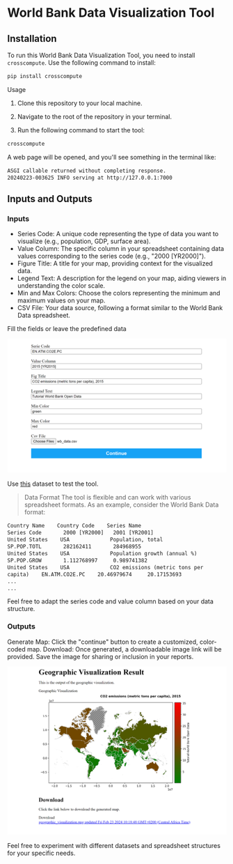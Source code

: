 # World Bank Data Visualization Tool

## Installation

To run this World Bank Data Visualization Tool, you need to install `crosscompute`. Use the following command to install:

```bash
pip install crosscompute
```

Usage

1. Clone this repository to your local machine.

2. Navigate to the root of the repository in your terminal.

3. Run the following command to start the tool:

```bash
crosscompute
```

A web page will be opened, and you'll see something in the terminal like:

```
ASGI callable returned without completing response.
20240223-003625 INFO serving at http://127.0.0.1:7000
```

## Inputs and Outputs

### Inputs

- Series Code: A unique code representing the type of data you want to visualize (e.g., population, GDP, surface area).
- Value Column: The specific column in your spreadsheet containing data values corresponding to the series code (e.g., "2000 [YR2000]").
- Figure Title: A title for your map, providing context for the visualized data.
- Legend Text: A description for the legend on your map, aiding viewers in understanding the color scale.
- Min and Max Colors: Choose the colors representing the minimum and maximum values on your map.
- CSV File: Your data source, following a format similar to the World Bank Data spreadsheet.

Fill the fields or leave the predefined data

![alt text](./screenshots/input_image.png)

Use [this](./wb_data.csv) dataset to test the tool.

> Data Format
The tool is flexible and can work with various spreadsheet formats. As an example, consider the World Bank Data format:

```plaintext
Country Name    Country Code    Series Name                              Series Code       2000 [YR2000]   2001 [YR2001]
United States    USA             Population, total                         SP.POP.TOTL       282162411       284968955
United States    USA             Population growth (annual %)              SP.POP.GROW       1.112768997     0.989741382
United States    USA             CO2 emissions (metric tons per capita)    EN.ATM.CO2E.PC    20.46979674     20.17153693
...
...
```

Feel free to adapt the series code and value column based on your data structure.

### Outputs

Generate Map: Click the "continue" button to create a customized, color-coded map.
Download: Once generated, a downloadable image link will be provided. Save the image for sharing or inclusion in your reports.

![alt text](./screenshots/Screenshot%202024-02-23%20104129.png)

Feel free to experiment with different datasets and spreadsheet structures for your specific needs.
